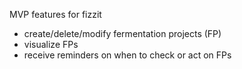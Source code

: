 MVP features for fizzit

- create/delete/modify fermentation projects (FP)
- visualize FPs
- receive reminders on when to check or act on FPs
